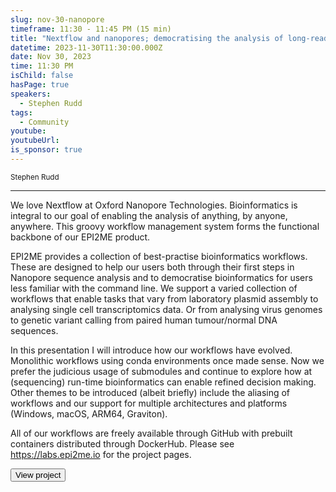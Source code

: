```yaml
---
slug: nov-30-nanopore
timeframe: 11:30 - 11:45 PM (15 min)
title: "Nextflow and nanopores; democratising the analysis of long-read DNA sequences"
datetime: 2023-11-30T11:30:00.000Z
date: Nov 30, 2023
time: 11:30 PM
isChild: false
hasPage: true
speakers:
  - Stephen Rudd
tags:
  - Community
youtube:
youtubeUrl:
is_sponsor: true
---
```

<div className="mb-4">
  <small className="typo-small">
    Stephen Rudd
  </small>
</div>

<hr className="border-t border-gray-50 mb-4 opacity-20" />

We love Nextflow at Oxford Nanopore Technologies. Bioinformatics is integral to our goal of enabling the analysis of anything, by anyone, anywhere. This groovy workflow management system forms the functional backbone of our EPI2ME product.

EPI2ME provides a collection of best-practise bioinformatics workflows. These are designed to help our users both through their first steps in Nanopore sequence analysis and to democratise bioinformatics for users less familiar with the command line. We support a varied collection of workflows that enable tasks that vary from laboratory plasmid assembly to analysing single cell transcriptomics data. Or from analysing virus genomes to genetic variant calling from paired human tumour/normal DNA sequences.

In this presentation I will introduce how our workflows have evolved. Monolithic workflows using conda environments once made sense. Now we prefer the judicious usage of submodules and continue to explore how at (sequencing) run-time bioinformatics can enable refined decision making. Other themes to be introduced (albeit briefly) include the aliasing of workflows and our support for multiple architectures and platforms (Windows, macOS, ARM64, Graviton).

All of our workflows are freely available through GitHub with prebuilt containers distributed through DockerHub. Please see https://labs.epi2me.io for the project pages.

<div>
  <Button to="https://labs.epi2me.io" variant="secondary" size="md" arrow>
    View project
  </Button>
</div>